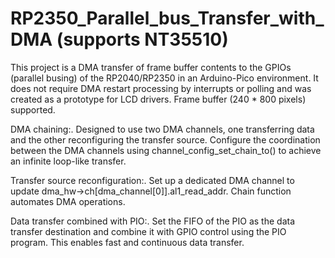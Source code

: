 # RP2350_Parallel_bus_Transfer_with_DMA (supports NT35510)
This project is a DMA transfer of frame buffer contents to the GPIOs (parallel busing) of the RP2040/RP2350 in an Arduino-Pico environment. It does not require DMA restart processing by interrupts or polling and was created as a prototype for LCD drivers.
Frame buffer (240 * 800 pixels) supported.

DMA chaining:.
        Designed to use two DMA channels, one transferring data and the other reconfiguring the transfer source.
        Configure the coordination between the DMA channels using channel_config_set_chain_to() to achieve an infinite loop-like transfer.

Transfer source reconfiguration:.
        Set up a dedicated DMA channel to update dma_hw->ch[dma_channel[0]].al1_read_addr.
        Chain function automates DMA operations.

Data transfer combined with PIO:.
        Set the FIFO of the PIO as the data transfer destination and combine it with GPIO control using the PIO program.
        This enables fast and continuous data transfer.
